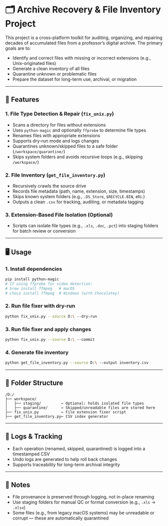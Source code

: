 # 🗂️ Archive Recovery & File Inventory Project

This project is a cross-platform toolkit for auditing, organizing, and repairing decades of accumulated files from a professor’s digital archive. 
The primary goals are to:

* Identify and correct files with missing or incorrect extensions (e.g., Unix-originated files)
* Generate a clean inventory of all files
* Quarantine unknown or problematic files
* Prepare the dataset for long-term use, archival, or migration

---

## 🔧 Features

### 1. **File Type Detection & Repair (`fix_unix.py`)**

* Scans a directory for files without extensions
* Uses `python-magic` and optionally `ffprobe` to determine file types
* Renames files with appropriate extensions
* Supports dry-run mode and logs changes
* Quarantines unknown/skipped files to a safe folder (`/workspace/quarantine/`)
* Skips system folders and avoids recursive loops (e.g., skipping `/workspace/`)

### 2. **File Inventory (`get_file_inventory.py`)**

* Recursively crawls the source drive
* Records file metadata (path, name, extension, size, timestamps)
* Skips known system folders (e.g., `.DS_Store`, `$RECYCLE.BIN`, etc.)
* Outputs a clean `.csv` for tracking, auditing, or metadata tagging

### 3. **Extension-Based File Isolation (Optional)**

* Scripts can isolate file types (e.g., `.xls`, `.doc`, `.pct`) into staging folders for batch review or conversion

---

## 🖥️ Usage

### 1. Install dependencies

```bash
pip install python-magic
# If using ffprobe for video detection:
# brew install ffmpeg   # macOS
# choco install ffmpeg  # Windows (with Chocolatey)
```

### 2. Run file fixer with dry-run

```bash
python fix_unix.py --source D:\ --dry-run
```

### 3. Run file fixer and apply changes

```bash
python fix_unix.py --source D:\ --commit
```

### 4. Generate file inventory

```bash
python get_file_inventory.py --source D:\ --output inventory.csv
```

---

## 📁 Folder Structure

```
/D:/
├── workspace/
│   ├── staging/         ← Optional: holds isolated file types
│   ├── quarantine/      ← Skipped/unreadable files are stored here
├── fix_unix.py          ← File extension fixer script
├── get_file_inventory.py← CSV index generator
```

---

## 📝 Logs & Tracking

* Each operation (renamed, skipped, quarantined) is logged into a timestamped CSV
* Undo logs are generated to help roll back changes
* Supports traceability for long-term archival integrity

---

## 🧠 Notes

* File provenance is preserved through logging, not in-place renaming
* Use staging folders for manual QC or format conversion (e.g., `.xls` → `.xlsx`)
* Some files (e.g., from legacy macOS systems) may be unreadable or corrupt — these are automatically quarantined
